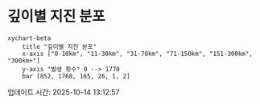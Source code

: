 # 깊이별 지진 분포

```mermaid
xychart-beta
    title "깊이별 지진 분포"
    x-axis ["0-10km", "11-30km", "31-70km", "71-150km", "151-300km", "300km+"]
    y-axis "발생 횟수" 0 --> 1770
    bar [852, 1768, 165, 26, 1, 2]
```

업데이트 시간: 2025-10-14 13:12:57
